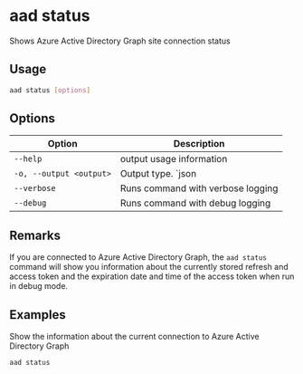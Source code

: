 # aad status

Shows Azure Active Directory Graph site connection status

## Usage

```sh
aad status [options]
```

## Options

Option|Description
------|-----------
`--help`|output usage information
`-o, --output <output>`|Output type. `json|text`. Default `text`
`--verbose`|Runs command with verbose logging
`--debug`|Runs command with debug logging

## Remarks

If you are connected to Azure Active Directory Graph, the `aad status` command will show you information about the currently stored refresh and access token and the expiration date and time of the access token when run in debug mode.

## Examples

Show the information about the current connection to Azure Active Directory Graph

```sh
aad status
```
